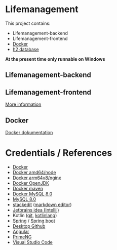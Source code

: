 # Lifemanagement
This project contains:

 - Lifemanagement-backend
 - Lifemanagement-frontend
 - [Docker](https://www.docker.com/)
 - [h2 database](https://www.h2database.com/html/main.html)

**At the present time only runnable on Windows**

## Lifemanagement-backend

## Lifemanagement-frontend

[More information](scripts/README.md)

## Docker
[Docker dokumentation](docker-documentation.md)

# Credentials / References

 - [Docker](https://www.docker.com/)
 - [Docker amd64/node](https://hub.docker.com/r/amd64/node/)
 - [Docker arm64v8/nginx](https://hub.docker.com/r/arm64v8/nginx/)
 - [Docker OpenJDK](https://hub.docker.com/_/openjdk)
 - [Docker maven](https://hub.docker.com/_/maven)
 - [Docker MySQL 8.0](https://hub.docker.com/_/mysql)
 - [MySQL 8.0](https://dev.mysql.com/doc/relnotes/mysql/8.0/en/)
 - [stackedit](https://stackedit.io/) ([markdown editor](https://stackedit.io/app#))
 - [Jetbrains idea (Intellij)](https://www.jetbrains.com/de-de/idea/)
 - Kotlin ([git](https://github.com/JetBrains/kotlin), [kotlinlang](https://kotlinlang.org/))
 - [Spring](https://spring.io/) / [Spring boot](https://spring.io/projects/spring-boot)
 - [Desktop Github](https://desktop.github.com/)
 - [Angular](https://angular.io/)
 - [PrimeNG](https://www.primefaces.org/primeng/)
 - [Visual Studio Code](https://code.visualstudio.com/)
